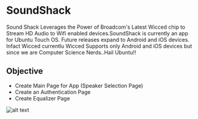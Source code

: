 SoundShack
==========

Sound Shack Leverages the Power of Broadcom's Latest Wicced chip to Stream HD Audio to Wifi enabled devices.SoundShack is currently an app for Ubuntu Touch OS. Future releases expand to Android and iOS devices. Infact Wicced currentlu Wicced Supports only Android and iOS devices but since we are Computer Science Nerds..Hail Ubuntu!!

Objective
---------
* Create Main Page for App (Speaker Selection Page)
* Create an Authentication Page
* Create Equalizer Page

![alt text](http://design.ubuntu.com/wp-content/uploads/logo-ubuntu_st_no%C2%AE-black-hex.png "Logo Title Text 1")